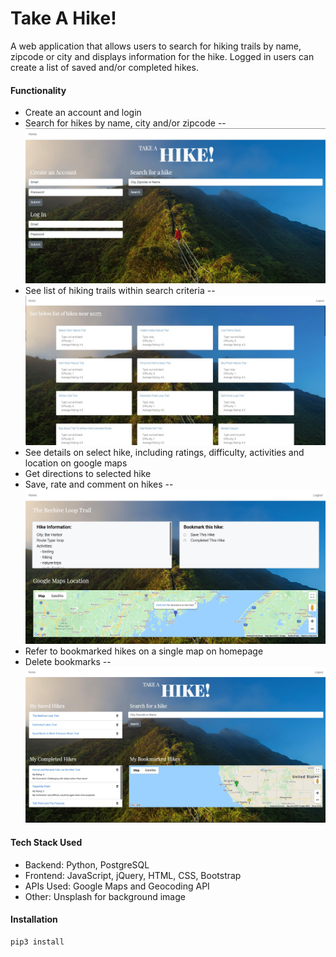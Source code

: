 # Take A Hike!

A web application that allows users to search for hiking trails by name, zipcode or city and displays information for the hike.  Logged in users can create a list of saved and/or completed hikes.

#### Functionality

- Create an account and login
- Search for hikes by name, city and/or zipcode
-- ![login](/static/images/login.jpg)
- See list of hiking trails within search criteria
-- ![results](/static/images/results.jpg)
- See details on select hike, including ratings, difficulty, activities and location on google maps
- Get directions to selected hike
- Save, rate and comment on hikes
-- ![details](/static/images/details.jpg)
- Refer to bookmarked hikes on a single map on homepage
- Delete bookmarks 
-- ![homepage](/static/images/homepage.jpg)

#### Tech Stack Used

- Backend: Python, PostgreSQL
- Frontend: JavaScript, jQuery, HTML, CSS, Bootstrap
- APIs Used: Google Maps and Geocoding API
- Other: Unsplash for background image

#### Installation

```sh
pip3 install
```